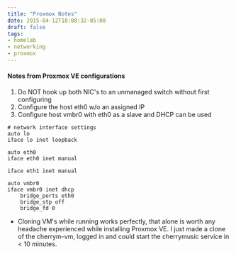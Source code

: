```yaml
---
title: "Proxmox Notes"
date: 2015-04-12T18:08:32-05:00
draft: false
tags:
- homelab
- networking
- proxmox
---
```


#### Notes from Proxmox VE configurations

1. Do NOT hook up both NIC's to an unmanaged switch without first configuring
2. Configure the host eth0 w/o an assigned IP
3. Configure host vmbr0 with eth0 as a slave and DHCP can be used

```
# network interface settings
auto lo
iface lo inet loopback

auto eth0
iface eth0 inet manual

iface eth1 inet manual

auto vmbr0
iface vmbr0 inet dhcp
	bridge_ports eth0
	bridge_stp off
	bridge_fd 0
```

* Cloning VM's while running works perfectly, that alone is worth any headache
experienced while installing Proxmox VE. I just made a clone of the cherrym-vm, logged in and could start the cherrymusic service in < 10 minutes.
